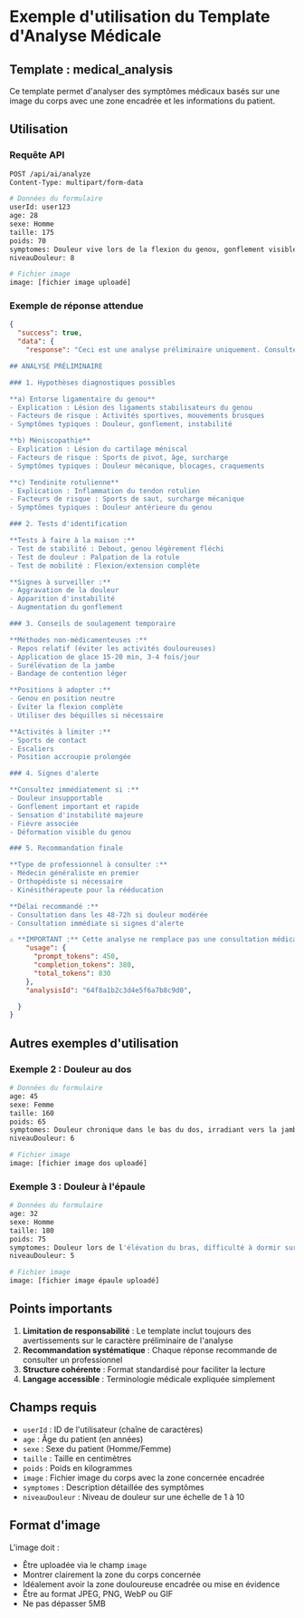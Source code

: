 # Exemple d'utilisation du Template d'Analyse Médicale

## Template : medical_analysis

Ce template permet d'analyser des symptômes médicaux basés sur une image du corps avec une zone encadrée et les informations du patient.

## Utilisation

### Requête API

```bash
POST /api/ai/analyze
Content-Type: multipart/form-data

# Données du formulaire
userId: user123
age: 28
sexe: Homme
taille: 175
poids: 70
symptomes: Douleur vive lors de la flexion du genou, gonflement visible, difficulté à monter les escaliers, craquement lors du mouvement
niveauDouleur: 8

# Fichier image
image: [fichier image uploadé]
```

### Exemple de réponse attendue

```json
{
  "success": true,
  "data": {
    "response": "Ceci est une analyse préliminaire uniquement. Consultez un professionnel de santé pour un diagnostic définitif.

## ANALYSE PRÉLIMINAIRE

### 1. Hypothèses diagnostiques possibles

**a) Entorse ligamentaire du genou**
- Explication : Lésion des ligaments stabilisateurs du genou
- Facteurs de risque : Activités sportives, mouvements brusques
- Symptômes typiques : Douleur, gonflement, instabilité

**b) Méniscopathie**
- Explication : Lésion du cartilage méniscal
- Facteurs de risque : Sports de pivot, âge, surcharge
- Symptômes typiques : Douleur mécanique, blocages, craquements

**c) Tendinite rotulienne**
- Explication : Inflammation du tendon rotulien
- Facteurs de risque : Sports de saut, surcharge mécanique
- Symptômes typiques : Douleur antérieure du genou

### 2. Tests d'identification

**Tests à faire à la maison :**
- Test de stabilité : Debout, genou légèrement fléchi
- Test de douleur : Palpation de la rotule
- Test de mobilité : Flexion/extension complète

**Signes à surveiller :**
- Aggravation de la douleur
- Apparition d'instabilité
- Augmentation du gonflement

### 3. Conseils de soulagement temporaire

**Méthodes non-médicamenteuses :**
- Repos relatif (éviter les activités douloureuses)
- Application de glace 15-20 min, 3-4 fois/jour
- Surélévation de la jambe
- Bandage de contention léger

**Positions à adopter :**
- Genou en position neutre
- Éviter la flexion complète
- Utiliser des béquilles si nécessaire

**Activités à limiter :**
- Sports de contact
- Escaliers
- Position accroupie prolongée

### 4. Signes d'alerte

**Consultez immédiatement si :**
- Douleur insupportable
- Gonflement important et rapide
- Sensation d'instabilité majeure
- Fièvre associée
- Déformation visible du genou

### 5. Recommandation finale

**Type de professionnel à consulter :**
- Médecin généraliste en premier
- Orthopédiste si nécessaire
- Kinésithérapeute pour la rééducation

**Délai recommandé :**
- Consultation dans les 48-72h si douleur modérée
- Consultation immédiate si signes d'alerte

⚠️ **IMPORTANT :** Cette analyse ne remplace pas une consultation médicale. Consultez un professionnel de santé pour un diagnostic précis et un traitement adapté.",
    "usage": {
      "prompt_tokens": 450,
      "completion_tokens": 380,
      "total_tokens": 830
    },
    "analysisId": "64f8a1b2c3d4e5f6a7b8c9d0",

  }
}
```

## Autres exemples d'utilisation

### Exemple 2 : Douleur au dos

```bash
# Données du formulaire
age: 45
sexe: Femme
taille: 160
poids: 65
symptomes: Douleur chronique dans le bas du dos, irradiant vers la jambe droite, aggravée par la position assise prolongée, améliorée par le repos
niveauDouleur: 6

# Fichier image
image: [fichier image dos uploadé]
```

### Exemple 3 : Douleur à l'épaule

```bash
# Données du formulaire
age: 32
sexe: Homme
taille: 180
poids: 75
symptomes: Douleur lors de l'élévation du bras, difficulté à dormir sur le côté gauche, douleur qui s'aggrave la nuit
niveauDouleur: 5

# Fichier image
image: [fichier image épaule uploadé]
```

## Points importants

1. **Limitation de responsabilité** : Le template inclut toujours des avertissements sur le caractère préliminaire de l'analyse
2. **Recommandation systématique** : Chaque réponse recommande de consulter un professionnel
3. **Structure cohérente** : Format standardisé pour faciliter la lecture
4. **Langage accessible** : Terminologie médicale expliquée simplement

## Champs requis

- `userId` : ID de l'utilisateur (chaîne de caractères)
- `age` : Âge du patient (en années)
- `sexe` : Sexe du patient (Homme/Femme)
- `taille` : Taille en centimètres
- `poids` : Poids en kilogrammes
- `image` : Fichier image du corps avec la zone concernée encadrée
- `symptomes` : Description détaillée des symptômes
- `niveauDouleur` : Niveau de douleur sur une échelle de 1 à 10

## Format d'image

L'image doit :

- Être uploadée via le champ `image`
- Montrer clairement la zone du corps concernée
- Idéalement avoir la zone douloureuse encadrée ou mise en évidence
- Être au format JPEG, PNG, WebP ou GIF
- Ne pas dépasser 5MB
